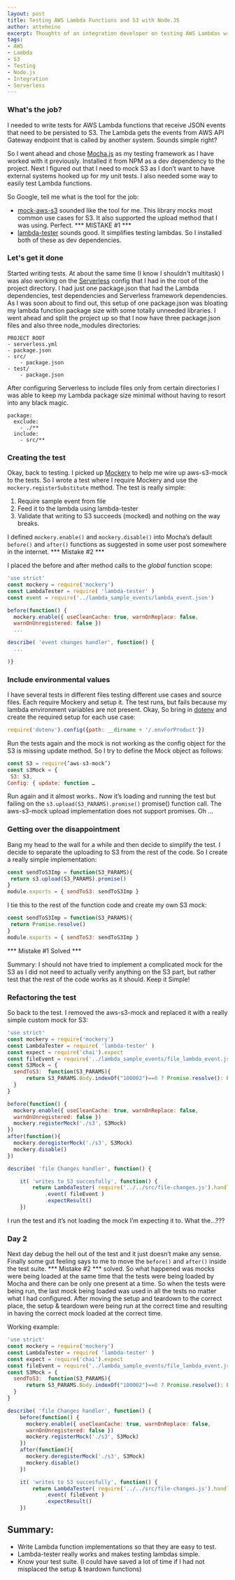 ```yaml
---
layout: post
title: Testing AWS Lambda Functions and S3 with Node.JS
author: atteheino
excerpt: Thoughts of an integration developer on testing AWS Lambdas written with Node.JS.  
tags:
- AWS
- Lambda
- S3
- Testing
- Node.js
- Integration
- Serverless
---
```


### What's the job?
I needed to write tests for AWS Lambda functions that receive JSON events that need to be persisted to S3. The Lambda gets the events from AWS API Gateway endpoint that is called by another system. Sounds simple right?

So I went ahead and chose [Mocha.js](https://mochajs.org/) as my testing framework as I have worked with it previously. Installed it from NPM as a dev dependency to the project. Next I figured out that I need to mock S3 as I don’t want to have external systems hooked up for my unit tests. I also needed some way to easily test Lambda functions.

So Google, tell me what is the tool for the job:
- [mock-aws-s3](https://www.npmjs.com/package/mock-aws-s3) sounded like the tool for me. This library mocks most common use cases for S3. It also supported the upload method that I was using. Perfect. *** MISTAKE #1 ***
- [lambda-tester](https://www.npmjs.com/package/lambda-tester) sounds good. It simplifies testing lambdas. So  I installed both of these as dev dependencies.

### Let's get it done
Started writing tests. At about the same time (I know I shouldn't multitask) I was also working on the [Serverless](https://serverless.com/) config that I had in the root of the project directory. I had just one package.json that had the Lambda dependencies, test dependencies and Serverless framework dependencies. As I was soon about to find out, this setup of one package.json was bloating my lambda function package size with some totally unneeded libraries. I went ahead and split the project up so that I now have three package.json files and also three node_modules directories:

```
PROJECT ROOT
- serverless.yml
- package.json
- src/
    - package.json
- test/
    - package.json
```

After configuring Serverless to include files only from certain directories I was able to keep my Lambda package size minimal without having to resort into any black magic.

```
package:
  exclude:
    - ./**
  include:
    - src/**
```

### Creating the test

Okay, back to testing. I picked up [Mockery](https://www.npmjs.com/package/mockery) to help me wire up aws-s3-mock to the tests. So I wrote a test where I require Mockery and use the ```mockery.registerSubstitute``` method. The test is really simple:

1. Require sample event from file
2. Feed it to the lambda using lambda-tester
3. Validate that writing to S3 succeeds (mocked) and nothing on the way breaks.

I defined ```mockery.enable()``` and ```mockery.disable()``` into Mocha’s default ```before()``` and ```after()``` functions as suggested in some user post somewhere in the internet.
*** Mistake #2 ***

I placed the before and after method calls to the *global* function scope:

```javascript
'use strict'
const mockery = require('mockery')
const LambdaTester = require( 'lambda-tester' )
const event = require('../lambda_sample_events/lambda_event.json')

before(function() {
  mockery.enable({ useCleanCache: true, warnOnReplace: false,
  warnOnUnregistered: false })
  ...

describe( 'event changes handler', function() {
  ...  

)}
```

### Include environmental values

I have several tests in different files testing different use cases and source files. Each require Mockery and setup it. The test runs, but fails because my lambda environment variables are not present. Okay, So bring in [dotenv](https://www.npmjs.com/package/dotenv) and create the required setup for each use case:

```javascript
require('dotenv').config({path: __dirname + '/.envForProduct'})
```

Run the tests again and the mock is not working as the config object for the S3 is missing update method. So I try to define the Mock object as follows:

```javascript
const S3 = require(‘aws-s3-mock’)
const s3Mock = {
 S3: S3,
Config: { update: function …
```

Run again and it almost works.. Now it’s loading and running the test but failing on the  ```s3.upload(S3_PARAMS).promise()``` promise() function call. The aws-s3-mock upload implementation does not support promises. Oh …

### Getting over the disappointment

Bang my head to the wall for a while and then decide to simplify the test. I decide to separate the uploading to S3 from the rest of the code. So I create a really simple implementation:

```javascript
const sendToS3Imp = function(S3_PARAMS){
 return s3.upload(S3_PARAMS).promise()
}
module.exports = { sendToS3: sendToS3Imp }
```

I tie this to the rest of the function code and create my own S3 mock:

```javascript
const sendToS3Imp = function(S3_PARAMS){
 return Promise.resolve()
}
module.exports = { sendToS3: sendToS3Imp }
```

*** Mistake #1 Solved ***

Summary: I should not have tried to implement a complicated mock for the S3 as I did not need to actually verify anything on the S3 part, but rather test that the rest of the code works as it should. Keep it Simple!

### Refactoring the test

So back to the test. I removed the aws-s3-mock and replaced it with a really simple custom mock for S3:

```javascript
'use strict'
const mockery = require('mockery')
const LambdaTester = require( 'lambda-tester' )
const expect = require('chai').expect
const fileEvent = require('../lambda_sample_events/file_lambda_event.json')
const S3Mock = {
  sendToS3:  function(S3_PARAMS){
      return S3_PARAMS.Body.indexOf("100002")==0 ? Promise.resolve(): Promise.reject(new Error("FAIL"))
  }
}

before(function() {
  mockery.enable({ useCleanCache: true, warnOnReplace: false,
  warnOnUnregistered: false })
  mockery.registerMock('./s3', S3Mock)
})
after(function(){
  mockery.deregisterMock('./s3', S3Mock)
  mockery.disable()
})

describe( 'file Changes handler', function() {   

    it( 'writes to S3 succesfully', function() {
        return LambdaTester( require('../../src/file-changes.js').handler )
            .event( fileEvent )
            .expectResult()
    })
```

I run the test and it’s not loading the mock I’m expecting it to. What the…???

### Day 2

Next day debug the hell out of the test and it just doesn’t make any sense. Finally some gut feeling says to me to move the ```before()``` and ```after()``` inside the test suite. *** Mistake #2 *** solved. So what happened was mocks were being loaded at the same time that the tests were being loaded by Mocha and there can be only one present at a time. So when the tests were being run, the last mock being loaded was used in all the tests no matter what I had configured. After moving the setup and teardown to the correct place, the setup & teardown were being run at the correct time and resulting in having the correct mock loaded at the correct time.

Working example:

```javascript
'use strict'
const mockery = require('mockery')
const LambdaTester = require( 'lambda-tester' )
const expect = require('chai').expect
const fileEvent = require('../lambda_sample_events/file_lambda_event.json')
const S3Mock = {
  sendToS3:  function(S3_PARAMS){
      return S3_PARAMS.Body.indexOf("100002")==0 ? Promise.resolve(): Promise.reject(new Error("FAIL"))
  }
}

describe( 'file Changes handler', function() {   
    before(function() {
      mockery.enable({ useCleanCache: true, warnOnReplace: false,
      warnOnUnregistered: false })
      mockery.registerMock('./s3', S3Mock)
    })
    after(function(){
      mockery.deregisterMock('./s3', S3Mock)
      mockery.disable()
    })

    it( 'writes to S3 succesfully', function() {
        return LambdaTester( require('../../src/file-changes.js').handler )
            .event( fileEvent )
            .expectResult()
    })
```


## Summary:
- Write Lambda function implementations so that they are easy to test.
- Lambda-tester really works and makes testing lambdas simple.
- Know your test suite. (I could have saved a lot of time if I had not misplaced the setup & teardown functions)
